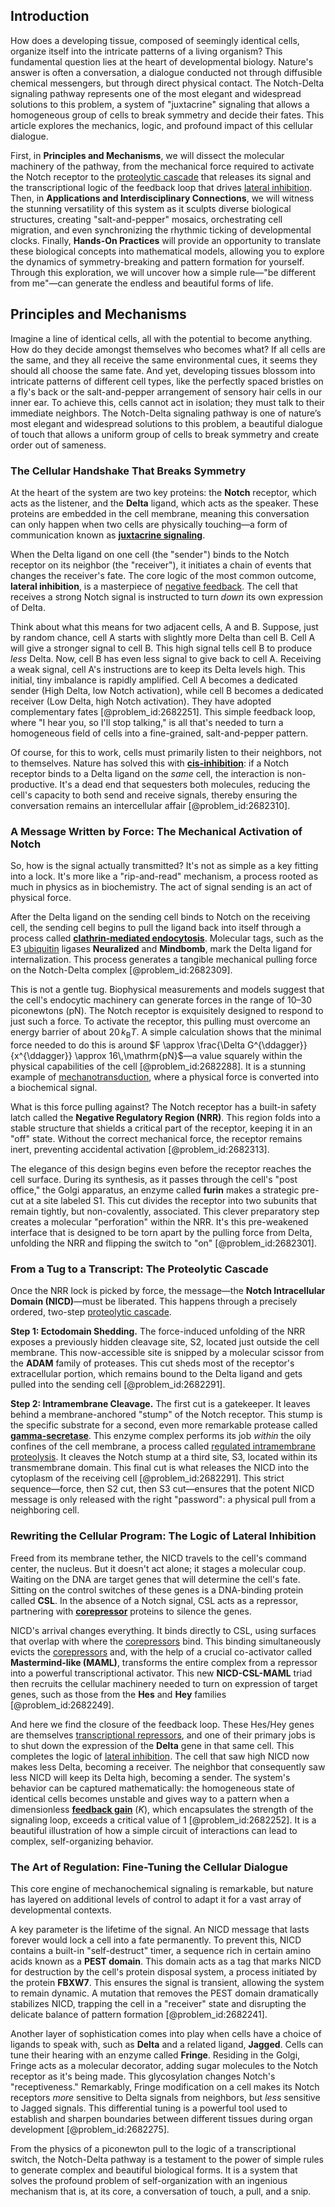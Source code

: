 ## Introduction
How does a developing tissue, composed of seemingly identical cells, organize itself into the intricate patterns of a living organism? This fundamental question lies at the heart of developmental biology. Nature's answer is often a conversation, a dialogue conducted not through diffusible chemical messengers, but through direct physical contact. The Notch-Delta signaling pathway represents one of the most elegant and widespread solutions to this problem, a system of "juxtacrine" signaling that allows a homogeneous group of cells to break symmetry and decide their fates. This article explores the mechanics, logic, and profound impact of this cellular dialogue.

First, in **Principles and Mechanisms**, we will dissect the molecular machinery of the pathway, from the mechanical force required to activate the Notch receptor to the [proteolytic cascade](@article_id:172357) that releases its signal and the transcriptional logic of the feedback loop that drives [lateral inhibition](@article_id:154323). Then, in **Applications and Interdisciplinary Connections**, we will witness the stunning versatility of this system as it sculpts diverse biological structures, creating "salt-and-pepper" mosaics, orchestrating cell migration, and even synchronizing the rhythmic ticking of developmental clocks. Finally, **Hands-On Practices** will provide an opportunity to translate these biological concepts into mathematical models, allowing you to explore the dynamics of symmetry-breaking and pattern formation for yourself. Through this exploration, we will uncover how a simple rule—"be different from me"—can generate the endless and beautiful forms of life.

## Principles and Mechanisms

Imagine a line of identical cells, all with the potential to become anything. How do they decide amongst themselves who becomes what? If all cells are the same, and they all receive the same environmental cues, it seems they should all choose the same fate. And yet, developing tissues blossom into intricate patterns of different cell types, like the perfectly spaced bristles on a fly's back or the salt-and-pepper arrangement of sensory hair cells in our inner ear. To achieve this, cells cannot act in isolation; they must talk to their immediate neighbors. The Notch-Delta signaling pathway is one of nature’s most elegant and widespread solutions to this problem, a beautiful dialogue of touch that allows a uniform group of cells to break symmetry and create order out of sameness.

### The Cellular Handshake That Breaks Symmetry

At the heart of the system are two key proteins: the **Notch** receptor, which acts as the listener, and the **Delta** ligand, which acts as the speaker. These proteins are embedded in the cell membrane, meaning this conversation can only happen when two cells are physically touching—a form of communication known as **[juxtacrine signaling](@article_id:153900)**.

When the Delta ligand on one cell (the "sender") binds to the Notch receptor on its neighbor (the "receiver"), it initiates a chain of events that changes the receiver's fate. The core logic of the most common outcome, **lateral inhibition**, is a masterpiece of [negative feedback](@article_id:138125). The cell that receives a strong Notch signal is instructed to turn *down* its own expression of Delta.

Think about what this means for two adjacent cells, A and B. Suppose, just by random chance, cell A starts with slightly more Delta than cell B. Cell A will give a stronger signal to cell B. This high signal tells cell B to produce *less* Delta. Now, cell B has even less signal to give back to cell A. Receiving a weak signal, cell A's instructions are to keep its Delta levels high. This initial, tiny imbalance is rapidly amplified. Cell A becomes a dedicated sender (High Delta, low Notch activation), while cell B becomes a dedicated receiver (Low Delta, high Notch activation). They have adopted complementary fates [@problem_id:2682251]. This simple feedback loop, where "I hear you, so I'll stop talking," is all that's needed to turn a homogeneous field of cells into a fine-grained, salt-and-pepper pattern.

Of course, for this to work, cells must primarily listen to their neighbors, not to themselves. Nature has solved this with **[cis-inhibition](@article_id:197830)**: if a Notch receptor binds to a Delta ligand on the *same* cell, the interaction is non-productive. It's a dead end that sequesters both molecules, reducing the cell's capacity to both send and receive signals, thereby ensuring the conversation remains an intercellular affair [@problem_id:2682310].

### A Message Written by Force: The Mechanical Activation of Notch

So, how is the signal actually transmitted? It's not as simple as a key fitting into a lock. It's more like a "rip-and-read" mechanism, a process rooted as much in physics as in biochemistry. The act of signal sending is an act of physical force.

After the Delta ligand on the sending cell binds to Notch on the receiving cell, the sending cell begins to pull the ligand back into itself through a process called **[clathrin-mediated endocytosis](@article_id:154768)**. Molecular tags, such as the E3 [ubiquitin](@article_id:173893) ligases **Neuralized** and **Mindbomb**, mark the Delta ligand for internalization. This process generates a tangible mechanical pulling force on the Notch-Delta complex [@problem_id:2682309].

This is not a gentle tug. Biophysical measurements and models suggest that the cell's endocytic machinery can generate forces in the range of $10$–$30$ piconewtons ($\mathrm{pN}$). The Notch receptor is exquisitely designed to respond to just such a force. To activate the receptor, this pulling must overcome an energy barrier of about $20 \,k_{\mathrm{B}}T$. A simple calculation shows that the minimal force needed to do this is around $F \approx \frac{\Delta G^{\ddagger}}{x^{\ddagger}} \approx 16\,\mathrm{pN}$—a value squarely within the physical capabilities of the cell [@problem_id:2682288]. It is a stunning example of [mechanotransduction](@article_id:146196), where a physical force is converted into a biochemical signal.

What is this force pulling against? The Notch receptor has a built-in safety latch called the **Negative Regulatory Region (NRR)**. This region folds into a stable structure that shields a critical part of the receptor, keeping it in an "off" state. Without the correct mechanical force, the receptor remains inert, preventing accidental activation [@problem_id:2682313].

The elegance of this design begins even before the receptor reaches the cell surface. During its synthesis, as it passes through the cell's "post office," the Golgi apparatus, an enzyme called **furin** makes a strategic pre-cut at a site labeled S1. This cut divides the receptor into two subunits that remain tightly, but non-covalently, associated. This clever preparatory step creates a molecular "perforation" within the NRR. It's this pre-weakened interface that is designed to be torn apart by the pulling force from Delta, unfolding the NRR and flipping the switch to "on" [@problem_id:2682301].

### From a Tug to a Transcript: The Proteolytic Cascade

Once the NRR lock is picked by force, the message—the **Notch Intracellular Domain (NICD)**—must be liberated. This happens through a precisely ordered, two-step [proteolytic cascade](@article_id:172357).

**Step 1: Ectodomain Shedding.** The force-induced unfolding of the NRR exposes a previously hidden cleavage site, S2, located just outside the cell membrane. This now-accessible site is snipped by a molecular scissor from the **ADAM** family of proteases. This cut sheds most of the receptor's extracellular portion, which remains bound to the Delta ligand and gets pulled into the sending cell [@problem_id:2682291].

**Step 2: Intramembrane Cleavage.** The first cut is a gatekeeper. It leaves behind a membrane-anchored "stump" of the Notch receptor. This stump is the specific substrate for a second, even more remarkable protease called **[gamma-secretase](@article_id:261538)**. This enzyme complex performs its job *within* the oily confines of the cell membrane, a process called [regulated intramembrane proteolysis](@article_id:189736). It cleaves the Notch stump at a third site, S3, located within its transmembrane domain. This final cut is what releases the NICD into the cytoplasm of the receiving cell [@problem_id:2682291]. This strict sequence—force, then S2 cut, then S3 cut—ensures that the potent NICD message is only released with the right "password": a physical pull from a neighboring cell.

### Rewriting the Cellular Program: The Logic of Lateral Inhibition

Freed from its membrane tether, the NICD travels to the cell's command center, the nucleus. But it doesn't act alone; it stages a molecular coup. Waiting on the DNA are target genes that will determine the cell's fate. Sitting on the control switches of these genes is a DNA-binding protein called **CSL**. In the absence of a Notch signal, CSL acts as a repressor, partnering with **[corepressor](@article_id:162089)** proteins to silence the genes.

NICD's arrival changes everything. It binds directly to CSL, using surfaces that overlap with where the [corepressors](@article_id:187157) bind. This binding simultaneously evicts the [corepressors](@article_id:187157) and, with the help of a crucial co-activator called **Mastermind-like (MAML)**, transforms the entire complex from a repressor into a powerful transcriptional activator. This new **NICD-CSL-MAML** triad then recruits the cellular machinery needed to turn on expression of target genes, such as those from the **Hes** and **Hey** families [@problem_id:2682249].

And here we find the closure of the feedback loop. These Hes/Hey genes are themselves [transcriptional repressors](@article_id:177379), and one of their primary jobs is to shut down the expression of the **Delta** gene in that same cell. This completes the logic of [lateral inhibition](@article_id:154323). The cell that saw high NICD now makes less Delta, becoming a receiver. The neighbor that consequently saw less NICD will keep its Delta high, becoming a sender. The system's behavior can be captured mathematically: the homogeneous state of identical cells becomes unstable and gives way to a pattern when a dimensionless **[feedback gain](@article_id:270661)** ($K$), which encapsulates the strength of the signaling loop, exceeds a critical value of 1 [@problem_id:2682252]. It is a beautiful illustration of how a simple circuit of interactions can lead to complex, self-organizing behavior.

### The Art of Regulation: Fine-Tuning the Cellular Dialogue

This core engine of mechanochemical signaling is remarkable, but nature has layered on additional levels of control to adapt it for a vast array of developmental contexts.

A key parameter is the lifetime of the signal. An NICD message that lasts forever would lock a cell into a fate permanently. To prevent this, NICD contains a built-in "self-destruct" timer, a sequence rich in certain amino acids known as a **PEST domain**. This domain acts as a tag that marks NICD for destruction by the cell's protein disposal system, a process initiated by the protein **FBXW7**. This ensures the signal is transient, allowing the system to remain dynamic. A mutation that removes the PEST domain dramatically stabilizes NICD, trapping the cell in a "receiver" state and disrupting the delicate balance of pattern formation [@problem_id:2682241].

Another layer of sophistication comes into play when cells have a choice of ligands to speak with, such as **Delta** and a related ligand, **Jagged**. Cells can tune their hearing with an enzyme called **Fringe**. Residing in the Golgi, Fringe acts as a molecular decorator, adding sugar molecules to the Notch receptor as it's being made. This glycosylation changes Notch's "receptiveness." Remarkably, Fringe modification on a cell makes its Notch receptors *more* sensitive to Delta signals from neighbors, but *less* sensitive to Jagged signals. This differential tuning is a powerful tool used to establish and sharpen boundaries between different tissues during organ development [@problem_id:2682275].

From the physics of a piconewton pull to the logic of a transcriptional switch, the Notch-Delta pathway is a testament to the power of simple rules to generate complex and beautiful biological forms. It is a system that solves the profound problem of self-organization with an ingenious mechanism that is, at its core, a conversation of touch, a pull, and a snip.